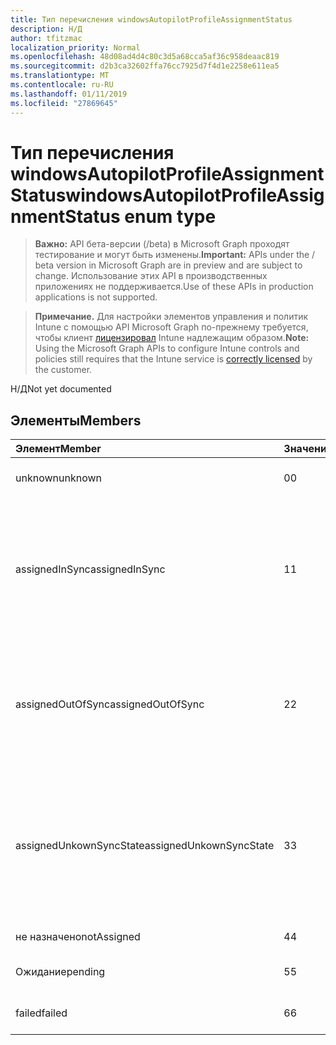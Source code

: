 ```yaml
---
title: Тип перечисления windowsAutopilotProfileAssignmentStatus
description: Н/Д
author: tfitzmac
localization_priority: Normal
ms.openlocfilehash: 48d08ad4d4c80c3d5a68cca5af36c958deaac819
ms.sourcegitcommit: d2b3ca32602ffa76cc7925d7f4d1e2258e611ea5
ms.translationtype: MT
ms.contentlocale: ru-RU
ms.lasthandoff: 01/11/2019
ms.locfileid: "27869645"
---
```

# <a name="windowsautopilotprofileassignmentstatus-enum-type"></a><span data-ttu-id="2f22e-103">Тип перечисления windowsAutopilotProfileAssignmentStatus</span><span class="sxs-lookup"><span data-stu-id="2f22e-103">windowsAutopilotProfileAssignmentStatus enum type</span></span>

> <span data-ttu-id="2f22e-104">**Важно:** API бета-версии (/beta) в Microsoft Graph проходят тестирование и могут быть изменены.</span><span class="sxs-lookup"><span data-stu-id="2f22e-104">**Important:** APIs under the / beta version in Microsoft Graph are in preview and are subject to change.</span></span> <span data-ttu-id="2f22e-105">Использование этих API в производственных приложениях не поддерживается.</span><span class="sxs-lookup"><span data-stu-id="2f22e-105">Use of these APIs in production applications is not supported.</span></span>

> <span data-ttu-id="2f22e-106">**Примечание.** Для настройки элементов управления и политик Intune с помощью API Microsoft Graph по-прежнему требуется, чтобы клиент [лицензировал](https://go.microsoft.com/fwlink/?linkid=839381) Intune надлежащим образом.</span><span class="sxs-lookup"><span data-stu-id="2f22e-106">**Note:** Using the Microsoft Graph APIs to configure Intune controls and policies still requires that the Intune service is [correctly licensed](https://go.microsoft.com/fwlink/?linkid=839381) by the customer.</span></span>

<span data-ttu-id="2f22e-107">Н/Д</span><span class="sxs-lookup"><span data-stu-id="2f22e-107">Not yet documented</span></span>
## <a name="members"></a><span data-ttu-id="2f22e-108">Элементы</span><span class="sxs-lookup"><span data-stu-id="2f22e-108">Members</span></span>
|<span data-ttu-id="2f22e-109">Элемент</span><span class="sxs-lookup"><span data-stu-id="2f22e-109">Member</span></span>|<span data-ttu-id="2f22e-110">Значение</span><span class="sxs-lookup"><span data-stu-id="2f22e-110">Value</span></span>|<span data-ttu-id="2f22e-111">Описание</span><span class="sxs-lookup"><span data-stu-id="2f22e-111">Description</span></span>|
|:---|:---|:---|
|<span data-ttu-id="2f22e-112">unknown</span><span class="sxs-lookup"><span data-stu-id="2f22e-112">unknown</span></span>|<span data-ttu-id="2f22e-113">0</span><span class="sxs-lookup"><span data-stu-id="2f22e-113">0</span></span>|<span data-ttu-id="2f22e-114">Состояние Unknown назначения</span><span class="sxs-lookup"><span data-stu-id="2f22e-114">Unknown assignment status</span></span>|
|<span data-ttu-id="2f22e-115">assignedInSync</span><span class="sxs-lookup"><span data-stu-id="2f22e-115">assignedInSync</span></span>|<span data-ttu-id="2f22e-116">1</span><span class="sxs-lookup"><span data-stu-id="2f22e-116">1</span></span>|<span data-ttu-id="2f22e-117">Назначенный успешно в Intune и синхронизации с Windows автоматически Пилотная программа</span><span class="sxs-lookup"><span data-stu-id="2f22e-117">Assigned successfully in Intune and in sync with Windows auto pilot program</span></span>|
|<span data-ttu-id="2f22e-118">assignedOutOfSync</span><span class="sxs-lookup"><span data-stu-id="2f22e-118">assignedOutOfSync</span></span>|<span data-ttu-id="2f22e-119">2</span><span class="sxs-lookup"><span data-stu-id="2f22e-119">2</span></span>|<span data-ttu-id="2f22e-120">Назначенный успешно в Intune и не синхронизированы с Пилотная программа автоматически Windows</span><span class="sxs-lookup"><span data-stu-id="2f22e-120">Assigned successfully in Intune and not in sync with Windows auto pilot program</span></span>|
|<span data-ttu-id="2f22e-121">assignedUnkownSyncState</span><span class="sxs-lookup"><span data-stu-id="2f22e-121">assignedUnkownSyncState</span></span>|<span data-ttu-id="2f22e-122">3</span><span class="sxs-lookup"><span data-stu-id="2f22e-122">3</span></span>|<span data-ttu-id="2f22e-123">Назначенный успешно в Intune и либо в синхронизации или синхронизированы с Пилотная программа автоматически Windows</span><span class="sxs-lookup"><span data-stu-id="2f22e-123">Assigned successfully in Intune and either in-sync or out of sync with Windows auto pilot program</span></span>|
|<span data-ttu-id="2f22e-124">не назначено</span><span class="sxs-lookup"><span data-stu-id="2f22e-124">notAssigned</span></span>|<span data-ttu-id="2f22e-125">4</span><span class="sxs-lookup"><span data-stu-id="2f22e-125">4</span></span>|<span data-ttu-id="2f22e-126">Не назначен</span><span class="sxs-lookup"><span data-stu-id="2f22e-126">Not assigned</span></span>|
|<span data-ttu-id="2f22e-127">Ожидание</span><span class="sxs-lookup"><span data-stu-id="2f22e-127">pending</span></span>|<span data-ttu-id="2f22e-128">5</span><span class="sxs-lookup"><span data-stu-id="2f22e-128">5</span></span>|<span data-ttu-id="2f22e-129">Ожидающие назначения</span><span class="sxs-lookup"><span data-stu-id="2f22e-129">Pending assignment</span></span>|
|<span data-ttu-id="2f22e-130">failed</span><span class="sxs-lookup"><span data-stu-id="2f22e-130">failed</span></span>|<span data-ttu-id="2f22e-131">6</span><span class="sxs-lookup"><span data-stu-id="2f22e-131">6</span></span>| <span data-ttu-id="2f22e-132">Не удалось назначения</span><span class="sxs-lookup"><span data-stu-id="2f22e-132">Assignment failed</span></span>|





